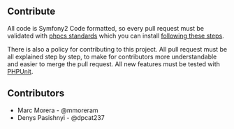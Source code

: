 Contribute
-----

All code is Symfony2 Code formatted, so every pull request must be validated with [phpcs standards](http://symfony.com/doc/current/contributing/code/standards.html) which you can install [following these steps](https://github.com/opensky/Symfony2-coding-standard).

There is also a policy for contributing to this project. All pull request must be all explained step by step, to make for contributors more understandable and easier to merge the pull request. All new features must be tested with [PHPUnit](http://symfony.com/doc/current/book/testing.html).


Contributors
-----

* Marc Morera - @mmoreram
* Denys Pasishnyi - @dpcat237
